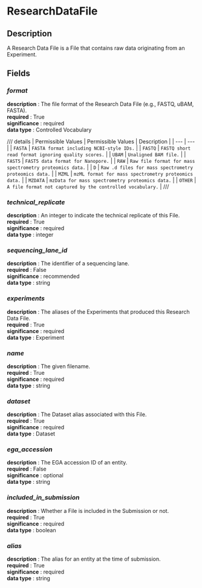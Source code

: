 # ResearchDataFile

## Description
A Research Data File is a File that contains raw data originating from an Experiment.

## Fields
### ***format***
**description** : The file format of the Research Data File (e.g., FASTQ, uBAM, FASTA).<br>
**required** : True<br>
**significance** : required<br>
**data type** : Controlled Vocabulary <br>

/// details | Permissible Values
| Permissible Values | Description |
| --- | --- |
| `FASTA` | `FASTA format including NCBI-style IDs.` |
| `FASTQ` | `FASTQ short read format ignoring quality scores.` |
| `UBAM` | `Unaligned BAM file.` |
| `FAST5` | `FAST5 data format for Nanopore.` |
| `RAW` | `Raw file format for mass spectrometry proteomics data.` |
| `D` | `Raw .d files for mass spectrometry proteomics data.` |
| `MZML` | `mzML format for mass spectrometry proteomics data.` |
| `MZDATA` | `mzData for mass spectrometry proteomics data.` |
| `OTHER` | `A file format not captured by the controlled vocabulary.` |
///

### ***technical_replicate***
**description** : An integer to indicate the technical replicate of this File.<br>
**required** : True<br>
**significance** : required<br>
**data type** : integer <br>
### ***sequencing_lane_id***
**description** : The identifier of a sequencing lane.<br>
**required** : False<br>
**significance** : recommended<br>
**data type** : string <br>
### ***experiments***
**description** : The aliases of the Experiments that produced this Research Data File.<br>
**required** : True<br>
**significance** : required<br>
**data type** : Experiment <br>
### ***name***
**description** : The given filename.<br>
**required** : True<br>
**significance** : required<br>
**data type** : string <br>
### ***dataset***
**description** : The Dataset alias associated with this File.<br>
**required** : True<br>
**significance** : required<br>
**data type** : Dataset <br>
### ***ega_accession***
**description** : The EGA accession ID of an entity.<br>
**required** : False<br>
**significance** : optional<br>
**data type** : string <br>
### ***included_in_submission***
**description** : Whether a File is included in the Submission or not.<br>
**required** : True<br>
**significance** : required<br>
**data type** : boolean <br>
### ***alias***
**description** : The alias for an entity at the time of submission.<br>
**required** : True<br>
**significance** : required<br>
**data type** : string <br>
